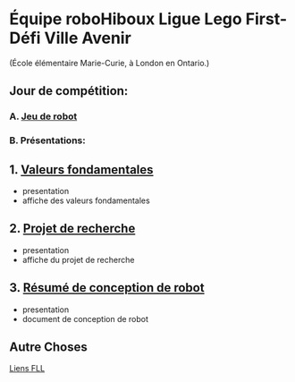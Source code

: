 # Équipe roboHiboux Ligue Lego First- Défi Ville Avenir 
(École élémentaire Marie-Curie, à London en Ontario.)

## Jour de compétition:

### A. [Jeu de robot](jeudurobot.md)

### B. Présentations:

## 1. [Valeurs fondamentales](valeurs.md)
* presentation
* affiche des valeurs fondamentales

## 2. [Projet de recherche](projet.md)
* presentation
* affiche du projet de recherche

## 3. [Résumé de conception de robot](http://fll.larobotics.org/resources/Robot_Design_Executive_Summay_LA.pdf)
* presentation
* document de conception de robot

## Autre Choses

[Liens FLL](liens.md)
